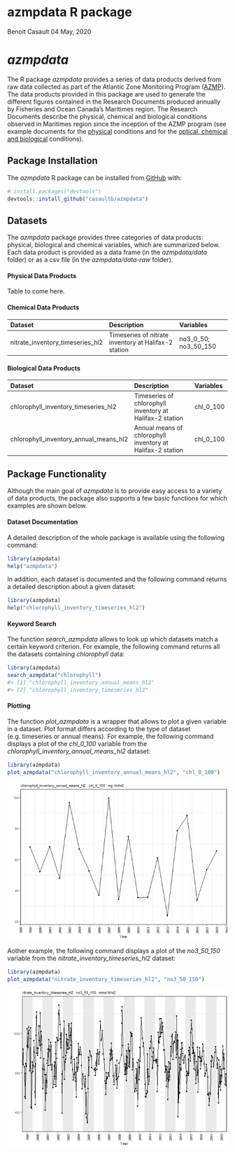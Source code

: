 azmpdata R package
================
Benoit Casault
04 May, 2020

<!-- README.md is generated from README.Rmd. Please edit that file -->

# *azmpdata*

<!-- badges: start -->

<!-- badges: end -->

The R package *azmpdata* provides a series of data products derived from
raw data collected as part of the Atlantic Zone Monitoring Program
([AZMP](https://www.dfo-mpo.gc.ca/science/data-donnees/azmp-pmza/index-eng.html)).
The data products provided in this package are used to generate the
different figures contained in the Research Documents produced annually
by Fisheries and Ocean Canada’s Maritimes region. The Research Documents
describe the physical, chemical and biological conditions observed in
Maritimes region since the inception of the AZMP program (see example
documents for the
[physical](http://www.dfo-mpo.gc.ca/csas-sccs/Publications/ResDocs-DocRech/2018/2018_016-eng.html)
conditions and for the [optical, chemical and
biological](http://www.dfo-mpo.gc.ca/csas-sccs/Publications/ResDocs-DocRech/2018/2018_017-eng.html)
conditions).

## Package Installation

The *azmpdata* R package can be installed from
[GitHub](https://github.com) with:

``` r
# install.packages("devtools")
devtools::install_github("casaultb/azmpdata")
```

## Datasets

The *azmpdata* package provides three categories of data products:
physical, biological and chemical variables, which are summarized below.
Each data product is provided as a data frame (in the *azmpdata/data*
folder) or as a csv file (in the *azmpdata/data-raw* folder).

#### Physical Data Products

Table to come here. <!-- ``` r --> <!-- library(tibble) -->
<!-- library(knitr) --> <!-- ``` -->

#### Chemical Data Products

| Dataset                             | Description                                          | Variables                |
| :---------------------------------- | :--------------------------------------------------- | :----------------------- |
| nitrate\_inventory\_timeseries\_hl2 | Timeseries of nitrate inventory at Halifax-2 station | no3\_0\_50; no3\_50\_150 |

#### Biological Data Products

| Dataset                                    | Description                                                | Variables   |
| :----------------------------------------- | :--------------------------------------------------------- | :---------- |
| chlorophyll\_inventory\_timeseries\_hl2    | Timeseries of chlorophyll inventory at Halifax-2 station   | chl\_0\_100 |
| chlorophyll\_inventory\_annual\_means\_hl2 | Annual means of chlorophyll inventory at Halifax-2 station | chl\_0\_100 |

## Package Functionality

Although the main goal of *azmpdata* is to provide easy access to a
variety of data products, the package also supports a few basic
functions for which examples are shown below.

#### Dataset Documentation

A detailed description of the whole package is available using the
following command:

``` r
library(azmpdata)
help("azmpdata")
```

In addition, each dataset is documented and the following command
returns a detailed description about a given dataset:

``` r
library(azmpdata)
help("chlorophyll_inventory_timeseries_hl2")
```

#### Keyword Search

The function *search\_azmpdata* allows to look up which datasets match a
certain keyword criterion. For example, the following command returns
all the datasets containing *chlorophyll* data:

``` r
library(azmpdata)
search_azmpdata("chlorophyll")
#> [1] "chlorophyll_inventory_annual_means_hl2"
#> [2] "chlorophyll_inventory_timeseries_hl2"
```

#### Plotting

The function *plot\_azmpdata* is a wrapper that allows to plot a given
variable in a dataset. Plot format differs according to the type of
dataset (e.g. timeseries or annual means). For example, the following
command displays a plot of the *chl\_0\_100* variable from the
*chlorophyll\_inventory\_annual\_means\_hl2* dataset:

``` r
library(azmpdata)
plot_azmpdata("chlorophyll_inventory_annual_means_hl2", "chl_0_100")
```

![](README_files/figure-gfm/plot_annualmeans-1.png)<!-- -->

Aother example, the following command displays a plot of the
*no3\_50\_150* variable from the *nitrate\_inventory\_timeseries\_hl2*
dataset:

``` r
library(azmpdata)
plot_azmpdata("nitrate_inventory_timeseries_hl2", "no3_50_150")
```

![](README_files/figure-gfm/plot_timeseries-1.png)<!-- -->
